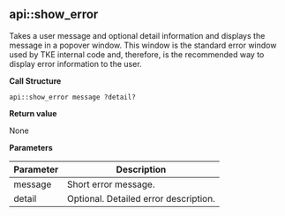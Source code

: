 ## api::show\_error

Takes a user message and optional detail information and displays the message in a popover window.  This window is the standard error window used by TKE internal code and, therefore, is the recommended way to display error information to the user.

**Call Structure**

`api::show_error message ?detail?`

**Return value**

None

**Parameters**

| Parameter | Description |
| - | - |
| message | Short error message. |
| detail | Optional. Detailed error description. |

